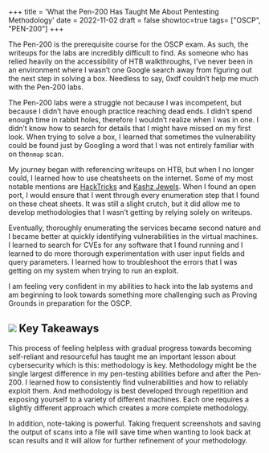 +++
title = 'What the Pen-200 Has Taught Me About Pentesting Methodology'
date = 2022-11-02
draft = false
showtoc=true
tags= ["OSCP", "PEN-200"]
+++

The Pen-200 is the prerequisite course for the OSCP exam. As such, the writeups for the labs are incredibly difficult to find. As someone who has relied heavily on the accessibility of HTB walkthroughs, I’ve never been in an environment where I wasn’t one Google search away from figuring out the next step in solving a box. Needless to say, 0xdf couldn’t help me much with the Pen-200 labs.

The Pen-200 labs were a struggle not because I was incompetent, but because I didn’t have enough practice reaching dead ends. I didn’t spend enough time in rabbit holes, therefore I wouldn’t realize when I was in one. I didn’t know how to search for details that I might have missed on my first look. When trying to solve a box, I learned that sometimes the vulnerability could be found just by Googling a word that I was not entirely familiar with on the`nmap` scan.

My journey began with referencing writeups on HTB, but when I no longer could, I learned how to use cheatsheets on the internet. Some of my most notable mentions are [HackTricks](https://book.hacktricks.xyz/welcome/readme) and [Kashz Jewels](https://kashz.gitbook.io/kashz-jewels/). When I found an open port, I would ensure that I went through every enumeration step that I found on these cheat sheets. It was still a slight crutch, but it did allow me to develop methodologies that I wasn’t getting by relying solely on writeups.

Eventually, thoroughly enumerating the services became second nature and I became better at quickly identifying vulnerabilities in the virtual machines. I learned to search for CVEs for any software that I found running and I learned to do more thorough experimentation with user input fields and query parameters. I learned how to troubleshoot the errors that I was getting on my system when trying to run an exploit.

I am feeling very confident in my abilities to hack into the lab systems and am beginning to look towards something more challenging such as Proving Grounds in preparation for the OSCP.

![](https://cdn-images-1.medium.com/max/800/0*xcyov1D0RvoqVZfj.jpg)
Key Takeaways
-------------

This process of feeling helpless with gradual progress towards becoming self-reliant and resourceful has taught me an important lesson about cybersecurity which is this: methodology is key. Methodology might be the single largest difference in my pen-testing abilities before and after the Pen-200. I learned how to consistently find vulnerabilities and how to reliably exploit them. And methodology is best developed through repetition and exposing yourself to a variety of different machines. Each one requires a slightly different approach which creates a more complete methodology.

In addition, note-taking is powerful. Taking frequent screenshots and saving the output of scans into a file will save time when wanting to look back at scan results and it will allow for further refinement of your methodology.